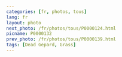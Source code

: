 ```yaml
---
categories: [fr, photos, tous]
lang: fr
layout: photo
next_photo: /fr/photos/tous/P0000124.html
picname: P0000132
prev_photo: /fr/photos/tous/P0000139.html
tags: [Dead Gepard, Grass]
---
```

